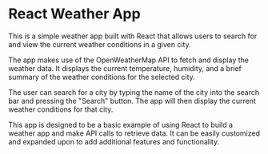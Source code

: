 # React Weather App
This is a simple weather app built with React that allows users to search for and view the current weather conditions in a given city.

The app makes use of the OpenWeatherMap API to fetch and display the weather data. It displays the current temperature, humidity, and a brief summary of the weather conditions for the selected city.

The user can search for a city by typing the name of the city into the search bar and pressing the "Search" button. The app will then display the current weather conditions for that city.

This app is designed to be a basic example of using React to build a weather app and make API calls to retrieve data. It can be easily customized and expanded upon to add additional features and functionality.
